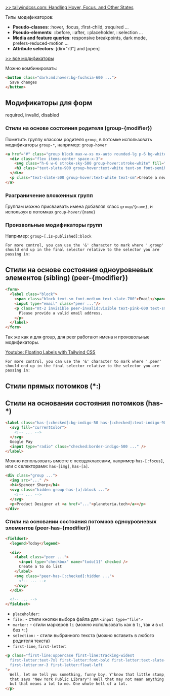 [>> tailwindcss.com: Handling Hover, Focus, and Other States](https://tailwindcss.com/docs/hover-focus-and-other-states#file-input-buttons)

Типы модификаторов:
* **Pseudo-classes**: :hover, :focus, :first-child, :required ...
* **Pseudo-elements**: ::before, ::after, ::placeholder, ::selection ...
* **Media and feature queries**: responsive breakpoints, dark mode, prefers-reduced-motion ...
* **Attribute selectors**: [dir="rtl"] and [open]

[>> все модификаторы](https://tailwindcss.com/docs/hover-focus-and-other-states#pseudo-class-reference)

Можно комбинировать:
```html
<button class="dark:md:hover:bg-fuchsia-600 ...">
  Save changes
</button>
```

## Модификаторы для форм
required, invalid, disabled

### Стили на основе состояния родителя (group-{modifier})
Пометить группу классом родителя `group`, в потомке использовать модификаторы `group-*`, например: `group-hover`
```html
<a href="#" class="group block max-w-xs mx-auto rounded-lg p-6 bg-white ring-1 ring-slate-900/5 shadow-lg space-y-3 hover:bg-sky-500 hover:ring-sky-500">
  <div class="flex items-center space-x-3">
    <svg class="h-6 w-6 stroke-sky-500 group-hover:stroke-white" fill="none" viewBox="0 0 24 24"><!-- ... --></svg>
    <h3 class="text-slate-900 group-hover:text-white text-sm font-semibold">New project</h3>
  </div>
  <p class="text-slate-500 group-hover:text-white text-sm">Create a new project from a variety of starting templates.</p>
</a>
```

### Разграничение вложенных групп
Группам можно присваивать имена добавляя класс `group/{name}`, и используя в потомках `group-hover/{name}` 

### Произвольные модификаторы групп
Например: ```group-[.is-published]:block```

```For more control, you can use the '&' character to mark where '.group' should end up in the final selector relative to the selector you are passing in:```

## Стили на основе состояния одноуровневых элементов (sibling) (peer-{modifier})
```html
<form>
  <label class="block">
    <span class="block text-sm font-medium text-slate-700">Email</span>
    <input type="email" class="peer ..."/>
    <p class="mt-2 invisible peer-invalid:visible text-pink-600 text-sm">
      Please provide a valid email address.
    </p>
  </label>
</form>
```
Так же как и для group, для peer работают имена и произвольные модификаторы.

[Youtube: Floating Labels with Tailwind CSS](https://youtu.be/nJzKi6oIvBA)

```For more control, you can use the '&' character to mark where '.peer' should end up in the final selector relative to the selector you are passing in:```

## Стили прямых потомков (*:)

## Стили на основании состояния потомков (has-*)
```html
<label class="has-[:checked]:bg-indigo-50 has-[:checked]:text-indigo-900 has-[:checked]:ring-indigo-200 ..">
  <svg fill="currentColor">
    <!-- ... -->
  </svg>
  Google Pay
  <input type="radio" class="checked:border-indigo-500 ..." />
</label>
```
Можно использовать вместе с псевдоклассами, например `has-[:focus]`, или с селекторами: `has-[img]`, `has-[a]`.
```html
<div class="group ...">
  <img src="..." />
  <h4>Spencer Sharp</h4>
  <svg class="hidden group-has-[a]:block ...">
    <!-- ... -->
  </svg>
  <p>Product Designer at <a href="...">planeteria.tech</a></p>
</div>
```

### Стили на основании состояния потомков одноуровневых элементов (peer-has-{modifier})
```html
<fieldset>
  <legend>Today</legend>

  <div>
    <label class="peer ...">
      <input type="checkbox" name="todo[1]" checked />
      Create a to do list
    </label>
    <svg class="peer-has-[:checked]:hidden ...">
      <!-- ... -->
    </svg>
  </div>

  <!-- ... -->
</fieldset>
```

* `placeholder:`
* `file:` - стили кнопки выбора файла для ```<input type="file">```
* `marker:` - стили маркеров `li` (можно использовать как в `li`, так и в `ul` без `*:`)
* `selection:` - стили выбранного текста (можно вставить в любого родителя текста)
* `first-line`, `first-letter`:
```html
<p class="first-line:uppercase first-line:tracking-widest
  first-letter:text-7xl first-letter:font-bold first-letter:text-slate-900
  first-letter:mr-3 first-letter:float-left
">
  Well, let me tell you something, funny boy. Y'know that little stamp, the one
  that says "New York Public Library"? Well that may not mean anything to you,
  but that means a lot to me. One whole hell of a lot.
</p>
```
